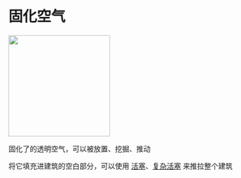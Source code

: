 # 固化空气 <Badge text="v1.0" type="info"/>

<img src="/images/expand/transportation/GVSolidifiedAirBlock.webp" class="center_image" style="width: 200px;">

固化了的透明空气，可以被放置、挖掘、推动

将它填充进建筑的空白部分，可以使用 [活塞](../../base/shift/simple#活塞)、[复杂活塞](../../base/shift/complex_piston) 来推拉整个建筑